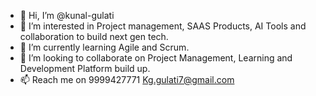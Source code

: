 - 👋 Hi, I’m @kunal-gulati
- 👀 I’m interested in Project management, SAAS Products, AI Tools and collaboration to build next gen tech.
- 🌱 I’m currently learning Agile and Scrum.
- 💞️ I’m looking to collaborate on Project Management, Learning and Development Platform build up.
- 📫 Reach me on 9999427771 Kg.gulati7@gmail.com

<!---
kunal-gulati/kunal-gulati is a ✨ special ✨ repository because its `README.md` (this file) appears on your GitHub profile.
You can click the Preview link to take a look at your changes.
--->
